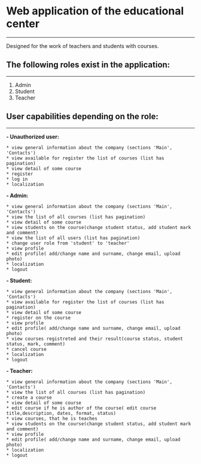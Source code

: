 # Web application of the educational center
____
Designed for the work of teachers and students with courses.
## The following roles exist in the application:
____
1. Admin
2. Student
3. Teacher
## User capabilities depending on the role:
____
__- Unauthorized user:__

    * view general information about the company (sections 'Main', 'Contacts')
    * view available for register the list of courses (list has pagination)
    * view detail of some course
    * register
    * log in
    * localization
    
__- Admin:__

    * view general information about the company (sections 'Main', 'Contacts')
    * view the list of all courses (list has pagination)
    * view detail of some course
    * view students on the course(change student status, add student mark and comment)
    * view the list of all users (list has pagination)
    * change user role from 'student' to 'teacher'
    * view profile
    * edit profile( add/change name and surname, change email, upload photo)
    * localization
    * logout
    
__- Student:__

    * view general information about the company (sections 'Main', 'Contacts')
    * view available for register the list of courses (list has pagination)
    * view detail of some course
    * register on the course
    * view profile
    * edit profile( add/change name and surname, change email, upload photo)
    * view courses registreted and their result(course status, student status, mark, comment)
    * cancel course
    * localization
    * logout
    
__- Teacher:__

    * view general information about the company (sections 'Main', 'Contacts')
    * view the list of all courses (list has pagination)
    * create a course
    * view detail of some course
    * edit course if he is author of the course( edit course title,description, dates, format, status)
    * view courses, that he is teaches
    * view students on the course(change student status, add student mark and comment)
    * view profile
    * edit profile( add/change name and surname, change email, upload photo)
    * localization
    * logout
